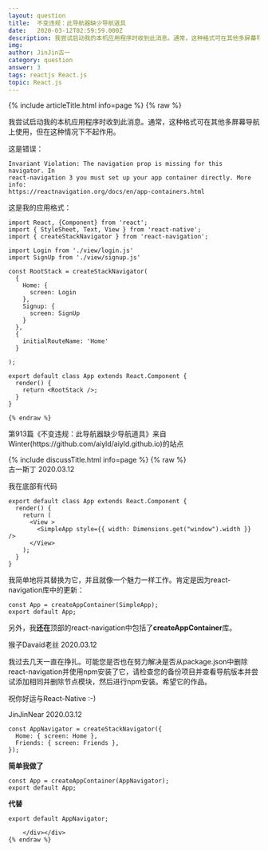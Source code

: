 ```yaml
---
layout: question
title:  不变违规：此导航器缺少导航道具
date:   2020-03-12T02:59:59.000Z
description: 我尝试启动我的本机应用程序时收到此消息。通常，这种格式可在其他多屏幕导航上使用，但在这种情况下不起作用。这是错误：Invariant Violat...
img: 
author: JinJin古一
category: question
answer: 3
tags: reactjs React.js
topic: React.js
---
```

<div class="article-root">
  <div class="article">
    {% include articleTitle.html info=page %}
    {% raw %}
    <div class="article-content"><p><font style="vertical-align: inherit;"><font style="vertical-align: inherit;">我尝试启动我的本机应用程序时收到此消息。</font><font style="vertical-align: inherit;">通常，这种格式可在其他多屏幕导航上使用，但在这种情况下不起作用。</font></font></p>

<p><font style="vertical-align: inherit;"><font style="vertical-align: inherit;">这是错误：</font></font></p>

<pre><code>Invariant Violation: The navigation prop is missing for this navigator. In <font></font>
react-navigation 3 you must set up your app container directly. More info: <font></font>
https://reactnavigation.org/docs/en/app-containers.html<font></font>
</code></pre>

<p><font style="vertical-align: inherit;"><font style="vertical-align: inherit;">这是我的应用格式：</font></font></p>

<pre><code>import React, {Component} from 'react';<font></font>
import { StyleSheet, Text, View } from 'react-native';<font></font>
import { createStackNavigator } from 'react-navigation';<font></font>
<font></font>
import Login from './view/login.js'<font></font>
import SignUp from './view/signup.js'<font></font>
<font></font>
const RootStack = createStackNavigator(<font></font>
  {<font></font>
    Home: {<font></font>
      screen: Login<font></font>
    },<font></font>
    Signup: {<font></font>
      screen: SignUp<font></font>
    }<font></font>
  },<font></font>
  {<font></font>
    initialRouteName: 'Home'<font></font>
  }<font></font>
<font></font>
);<font></font>
<font></font>
export default class App extends React.Component {<font></font>
  render() {<font></font>
    return &lt;RootStack /&gt;;<font></font>
  }<font></font>
}<font></font>
</code></pre></div>
    {% endraw %}
  </div>
  <p class="winter_mark">第913篇《不变违规：此导航器缺少导航道具》来自Winter(https://github.com/aiyld/aiyld.github.io)的站点</p>
  <div class="discuss-wrapper">
    {% include discussTitle.html info=page %}
    {% raw %}
    <div class="discuss-item">
        <div class="discuss-parent">
          <div class="discuss-meta">
            <span class="discuss-user">古一斯丁</span>
            <span class="discuss-time">2020.03.12</span>
          </div>
          <div class="discuss-comment"><p><font style="vertical-align: inherit;"><font style="vertical-align: inherit;">我在底部有代码</font></font></p>

<pre><code>export default class App extends React.Component {<font></font>
  render() {<font></font>
    return (<font></font>
      &lt;View &gt;<font></font>
        &lt;SimpleApp style={{ width: Dimensions.get("window").width }} /&gt;<font></font>
      &lt;/View&gt;<font></font>
    );<font></font>
  }<font></font>
}<font></font>
</code></pre>

<p><font style="vertical-align: inherit;"><font style="vertical-align: inherit;">我简单地将其替换为它，并且就像一个魅力一样工作。</font><font style="vertical-align: inherit;">肯定是因为react-navigation库中的更新：</font></font></p>

<pre><code>const App = createAppContainer(SimpleApp);<font></font>
export default App;<font></font>
</code></pre>

<p><font style="vertical-align: inherit;"><font style="vertical-align: inherit;">另外，我</font></font><strong><font style="vertical-align: inherit;"><font style="vertical-align: inherit;">还在</font></font></strong><font style="vertical-align: inherit;"><font style="vertical-align: inherit;">顶部的react-navigation中</font><font style="vertical-align: inherit;">包括了</font><strong><font style="vertical-align: inherit;">createAppContainer</font></strong><font style="vertical-align: inherit;">库。</font></font></p></div>
        </div></div><div class="discuss-item">
        <div class="discuss-parent">
          <div class="discuss-meta">
            <span class="discuss-user">猴子Davaid老丝</span>
            <span class="discuss-time">2020.03.12</span>
          </div>
          <div class="discuss-comment"><p><font style="vertical-align: inherit;"><font style="vertical-align: inherit;">我过去几天一直在挣扎。可能您是否也在努力解决是否从package.json中删除react-navigation并使用npm安装了它，请检查您的备份项目并查看导航版本并尝试添加相同并删除节点模块，然后进行npm安装。</font><font style="vertical-align: inherit;">希望它的作品。</font></font></p>

<p><font style="vertical-align: inherit;"><font style="vertical-align: inherit;">祝你好运与React-Native :-) </font></font></p></div>
        </div></div><div class="discuss-item">
        <div class="discuss-parent">
          <div class="discuss-meta">
            <span class="discuss-user">JinJinNear</span>
            <span class="discuss-time">2020.03.12</span>
          </div>
          <div class="discuss-comment"><pre><code>const AppNavigator = createStackNavigator({<font></font>
  Home: { screen: Home },<font></font>
  Friends: { screen: Friends },<font></font>
});<font></font>
</code></pre>

<p><strong><font style="vertical-align: inherit;"><font style="vertical-align: inherit;">简单我做了</font></font></strong></p>

<pre><code>const App = createAppContainer(AppNavigator);<font></font>
export default App;<font></font>
</code></pre>

<p><strong><font style="vertical-align: inherit;"><font style="vertical-align: inherit;">代替</font></font></strong> </p>

<pre><code>export default AppNavigator;
</code></pre></div>
        </div></div>
    {% endraw %}
  </div>
<div>
